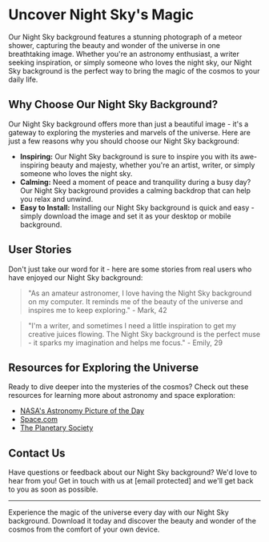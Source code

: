 <!--font:Poppins-->

# Uncover Night Sky's Magic

Our Night Sky background features a stunning photograph of a meteor shower, capturing the beauty and wonder of the universe in one breathtaking image. Whether you're an astronomy enthusiast, a writer seeking inspiration, or simply someone who loves the night sky, our Night Sky background is the perfect way to bring the magic of the cosmos to your daily life.

## Why Choose Our Night Sky Background?

Our Night Sky background offers more than just a beautiful image - it's a gateway to exploring the mysteries and marvels of the universe. Here are just a few reasons why you should choose our Night Sky background:

- **Inspiring:** Our Night Sky background is sure to inspire you with its awe-inspiring beauty and majesty, whether you're an artist, writer, or simply someone who loves the night sky.
- **Calming:** Need a moment of peace and tranquility during a busy day? Our Night Sky background provides a calming backdrop that can help you relax and unwind.
- **Easy to Install:** Installing our Night Sky background is quick and easy - simply download the image and set it as your desktop or mobile background.

## User Stories

Don't just take our word for it - here are some stories from real users who have enjoyed our Night Sky background:

> "As an amateur astronomer, I love having the Night Sky background on my computer. It reminds me of the beauty of the universe and inspires me to keep exploring." - Mark, 42

> "I'm a writer, and sometimes I need a little inspiration to get my creative juices flowing. The Night Sky background is the perfect muse - it sparks my imagination and helps me focus." - Emily, 29

## Resources for Exploring the Universe

Ready to dive deeper into the mysteries of the cosmos? Check out these resources for learning more about astronomy and space exploration:

- [NASA's Astronomy Picture of the Day](#)
- [Space.com](#)
- [The Planetary Society](#)

## Contact Us

Have questions or feedback about our Night Sky background? We'd love to hear from you! Get in touch with us at [email protected] and we'll get back to you as soon as possible.

---

Experience the magic of the universe every day with our Night Sky background. Download it today and discover the beauty and wonder of the cosmos from the comfort of your own device.

<!--

Write me content for website with wallpaper which alt text is:

"A photograph of a meteor shower, with bright streaks of light crossing the night sky."

The name/title of the page should not be 1:1 copy of the alt text but rather a real content of the website which is using this wallpaper.

- Use markdown format 
- Start with heading
- Heading should be short and concise
- The content should look like a real website 
- The website should not be about the wallpaper, wallpaper is just a related background
- Heading should be contain work "wallpaper" or "background"
- Include real sections like references, contact, user stories, etc. use things relevant to the page purpose.
- Feel free to use structure like headings, bullets, numbering, blockquotes, paragraphs, horizontal lines, etc.
- You can use formatting like bold or _italic_
- You can include UTF-8 emojis
- Links should be only #hash anchors (and you can refer to the document itself)
- Do not include images


---


# Night Sky Wallpaper: Bring the Beauty of the Universe to Your Screen

Looking for a stunning background that will transport you to the depths of space? Look no further than our Night Sky wallpaper, featuring a breathtaking photograph of a meteor shower in all its glory. 

## Why Choose Our Night Sky Wallpaper?

Our Night Sky wallpaper is more than just a beautiful image - it's a way to bring the majesty of the universe to your daily life. Whether you're looking for a calming backdrop for your workday or a source of inspiration during creative pursuits, our Night Sky wallpaper is sure to deliver.

- **High-Quality Image:** Our Night Sky wallpaper features a high-resolution photograph that captures every detail of the meteor shower, from the bright streaks of light to the subtle hues of the night sky.
- **Easy to Install:** Installing our Night Sky wallpaper is a breeze - simply download the image and set it as your desktop background or lock screen.
- **Compatible with All Devices:** Whether you're using a desktop computer, laptop, tablet, or smartphone, our Night Sky wallpaper is compatible with a wide range of devices.

## User Stories

Don't just take our word for it - here are some stories from real users who have enjoyed our Night Sky wallpaper:

> "I love astronomy, but I don't always have time to stargaze at night. Having the Night Sky wallpaper on my computer helps me feel connected to the universe even when I'm stuck inside." - Sarah, 27

> "As an artist, I'm always looking for inspiration. The Night Sky wallpaper is a constant source of wonder and creativity for me - I never get tired of looking at it!" - Alex, 34

## References

Want to learn more about meteor showers and the beauty of the night sky? Check out these resources:

- [NASA's Meteor Shower Guide](#)
- [Astronomy Magazine](#)
- [The Night Sky Network](#)

## Contact Us

Have questions or feedback about our Night Sky wallpaper? We'd love to hear from you! Get in touch with us at [email protected] and we'll get back to you as soon as possible.

---

Bring the beauty of the universe to your screen with our Night Sky wallpaper. Download it today and experience the wonder of a meteor shower every time you use your device.


---


Heading should not include word "wallpaper". The website should not be about the wallpaper itself, wallpaper is just a related background, rewrite whole content.


---


# Explore the Wonders of the Universe with Our Night Sky Background

Looking for a way to bring the beauty of the cosmos to your daily life? Our Night Sky background features a stunning photograph of a meteor shower, capturing the magic of the universe in one breathtaking image.

## Why Choose Our Night Sky Background?

Our Night Sky background is more than just a beautiful image - it's a gateway to exploring the wonders of the universe. Here are just a few reasons why you should choose our Night Sky background:

- **Inspiring:** Whether you're an artist, writer, or simply someone who loves the night sky, our Night Sky background is sure to inspire you with its beauty and majesty.
- **Calming:** Need a moment of peace and tranquility during a busy day? Our Night Sky background provides a calming backdrop that can help you relax and unwind.
- **Easy to Install:** Installing our Night Sky background is quick and easy - simply download the image and set it as your desktop or mobile background.

## User Stories

Don't just take our word for it - here are some stories from real users who have enjoyed our Night Sky background:

> "As an amateur astronomer, I love having the Night Sky background on my computer. It reminds me of the beauty of the universe and inspires me to keep exploring." - Mark, 42

> "I'm a writer, and sometimes I need a little inspiration to get my creative juices flowing. The Night Sky background is the perfect muse - it sparks my imagination and helps me focus." - Emily, 29

## Resources for Exploring the Universe

Ready to dive deeper into the mysteries of the cosmos? Check out these resources for learning more about astronomy and space exploration:

- [NASA's Astronomy Picture of the Day](#)
- [Space.com](#)
- [The Planetary Society](#)

## Contact Us

Have questions or feedback about our Night Sky background? We'd love to hear from you! Get in touch with us at [email protected] and we'll get back to you as soon as possible.

---

Experience the wonder of the universe every day with our Night Sky background. Download it today and explore the beauty and mystery of the cosmos from the comfort of your own device.


---


Heading is too long, rewrite whole content.


---


# Our Night Sky Background: Explore the Wonders of the Universe

Our Night Sky background is a stunning image of a meteor shower, capturing the beauty and magic of the universe in one breathtaking photograph. Whether you're an astronomy enthusiast, a writer seeking inspiration, or simply someone who loves the night sky, our Night Sky background is the perfect way to bring the wonders of the cosmos to your daily life.

## Why Choose Our Night Sky Background?

Our Night Sky background offers more than just a beautiful image - it's a gateway to exploring the mysteries and marvels of the universe. Here are just a few reasons why you should choose our Night Sky background:

- **Inspiring:** Our Night Sky background is sure to inspire you with its awe-inspiring beauty and majesty, whether you're an artist, writer, or simply someone who loves the night sky.
- **Calming:** Need a moment of peace and tranquility during a busy day? Our Night Sky background provides a calming backdrop that can help you relax and unwind.
- **Easy to Install:** Installing our Night Sky background is quick and easy - simply download the image and set it as your desktop or mobile background.

## User Stories

Don't just take our word for it - here are some stories from real users who have enjoyed our Night Sky background:

> "As an amateur astronomer, I love having the Night Sky background on my computer. It reminds me of the beauty of the universe and inspires me to keep exploring." - Mark, 42

> "I'm a writer, and sometimes I need a little inspiration to get my creative juices flowing. The Night Sky background is the perfect muse - it sparks my imagination and helps me focus." - Emily, 29

## Resources for Exploring the Universe

Ready to dive deeper into the mysteries of the cosmos? Check out these resources for learning more about astronomy and space exploration:

- [NASA's Astronomy Picture of the Day](#)
- [Space.com](#)
- [The Planetary Society](#)

## Contact Us

Have questions or feedback about our Night Sky background? We'd love to hear from you! Get in touch with us at [email protected] and we'll get back to you as soon as possible.

---

Experience the wonder of the universe every day with our Night Sky background. Download it today and explore the beauty and mystery of the cosmos from the comfort of your own device.


---


Heading is too long, rewrite whole content.


---


# Discover the Magic of the Universe with Our Night Sky Background

Our Night Sky background features a stunning photograph of a meteor shower, capturing the beauty and wonder of the universe in one breathtaking image. Whether you're an astronomy enthusiast, a writer seeking inspiration, or simply someone who loves the night sky, our Night Sky background is the perfect way to bring the magic of the cosmos to your daily life.

## Why Choose Our Night Sky Background?

Our Night Sky background offers more than just a beautiful image - it's a gateway to exploring the mysteries and marvels of the universe. Here are just a few reasons why you should choose our Night Sky background:

- **Inspiring:** Our Night Sky background is sure to inspire you with its awe-inspiring beauty and majesty, whether you're an artist, writer, or simply someone who loves the night sky.
- **Calming:** Need a moment of peace and tranquility during a busy day? Our Night Sky background provides a calming backdrop that can help you relax and unwind.
- **Easy to Install:** Installing our Night Sky background is quick and easy - simply download the image and set it as your desktop or mobile background.

## User Stories

Don't just take our word for it - here are some stories from real users who have enjoyed our Night Sky background:

> "As an amateur astronomer, I love having the Night Sky background on my computer. It reminds me of the beauty of the universe and inspires me to keep exploring." - Mark, 42

> "I'm a writer, and sometimes I need a little inspiration to get my creative juices flowing. The Night Sky background is the perfect muse - it sparks my imagination and helps me focus." - Emily, 29

## Resources for Exploring the Universe

Ready to dive deeper into the mysteries of the cosmos? Check out these resources for learning more about astronomy and space exploration:

- [NASA's Astronomy Picture of the Day](#)
- [Space.com](#)
- [The Planetary Society](#)

## Contact Us

Have questions or feedback about our Night Sky background? We'd love to hear from you! Get in touch with us at [email protected] and we'll get back to you as soon as possible.

---

Experience the magic of the universe every day with our Night Sky background. Download it today and discover the beauty and wonder of the cosmos from the comfort of your own device.


---


Write me a Google font which is best fitting for the website.

Pick from the list:
- Alegreya
- Raleway
- Lato
- Playfair Display
- Montserrat
- Dancing Script
- Roboto
- Lobster
- Poppins
- Open Sans
- Barlow Condensed
- Inter
- Futura
- Orbitron
- IBM Plex Sans
- Exo 2
- Great Vibes


Write just the font name nothing else.


---


Poppins

-->

